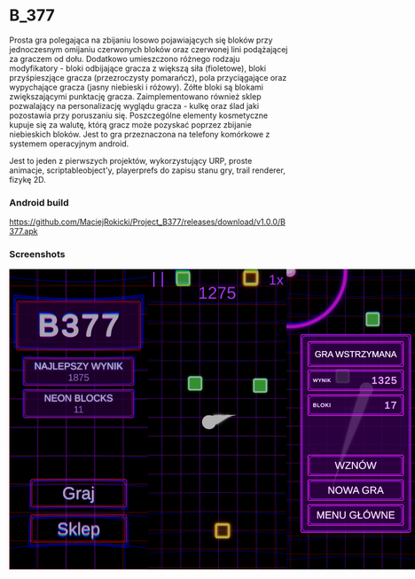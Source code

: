 # B_377

Prosta gra polegająca na zbijaniu losowo pojawiających się bloków przy jednoczesnym omijaniu czerwonych bloków oraz czerwonej lini podążającej za graczem od dołu.
Dodatkowo umieszczono różnego rodzaju modyfikatory - bloki odbijające gracza z większą siła (fioletowe), bloki przyśpieszjące gracza (przezroczysty pomarańcz), pola przyciągające oraz wypychające gracza (jasny niebieski i różowy).
Żółte bloki są blokami zwiększającymi punktację gracza.
Zaimplementowano również sklep pozwalający na personalizację wyglądu gracza - kulkę oraz ślad jaki pozostawia przy poruszaniu się.
Poszczególne elementy kosmetyczne kupuje się za walutę, którą gracz może pozyskać poprzez zbijanie niebieskich bloków.
Jest to gra przeznaczona na telefony komórkowe z systemem operacyjnym android.

Jest to jeden z pierwszych projektów, wykorzystujący URP, proste animacje, scriptableobject'y, playerprefs do zapisu stanu gry, trail renderer, fizykę 2D.

### Android build
https://github.com/MaciejRokicki/Project_B377/releases/download/v1.0.0/B377.apk

### Screenshots
<div style="display: flex; flex-direction: row;">
  <img src="https://raw.githubusercontent.com/MaciejRokicki/Project_B377/master/Media/1.png" width="250">
  <img src="https://raw.githubusercontent.com/MaciejRokicki/Project_B377/master/Media/2.png" width="250">
  <img src="https://raw.githubusercontent.com/MaciejRokicki/Project_B377/master/Media/3.png" width="250">
  <img src="https://raw.githubusercontent.com/MaciejRokicki/Project_B377/master/Media/4.png" width="250">
  <img src="https://raw.githubusercontent.com/MaciejRokicki/Project_B377/master/Media/5.png" width="250">
  <img src="https://raw.githubusercontent.com/MaciejRokicki/Project_B377/master/Media/6.png" width="250">
</div>
